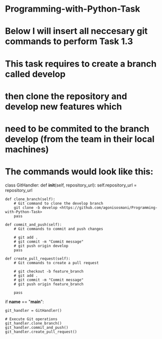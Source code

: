 # Programming-with-Python-Task 

# Below I will insert all neccesary git commands to perform Task 1.3 
# This task requires to create a branch called develop 
# then clone the repository and develop new features which 
# need to be commited to the branch develop (from the team in their local machines) 

# The commands would look like this: 

class GitHandler:
    def __init__(self, repository_url):
        self.repository_url = repository_url

    def clone_branch(self):
        # Git command to clone the develop branch
        git clone -b develop <https://github.com/agonisosmani/Programming-with-Python-Task>
        pass

    def commit_and_push(self):
        # Git commands to commit and push changes
  
        # git add .
        # git commit -m "Commit message"
        # git push origin develop
        pass

    def create_pull_request(self):
        # Git commands to create a pull request
        
        # git checkout -b feature_branch
        # git add .
        # git commit -m "Commit message"
        # git push origin feature_branch
        
        pass
        
if __name__ == "__main__":
    
    git_handler = GitHandler()

    # Execute Git operations
    git_handler.clone_branch()
    git_handler.commit_and_push()
    git_handler.create_pull_request()
